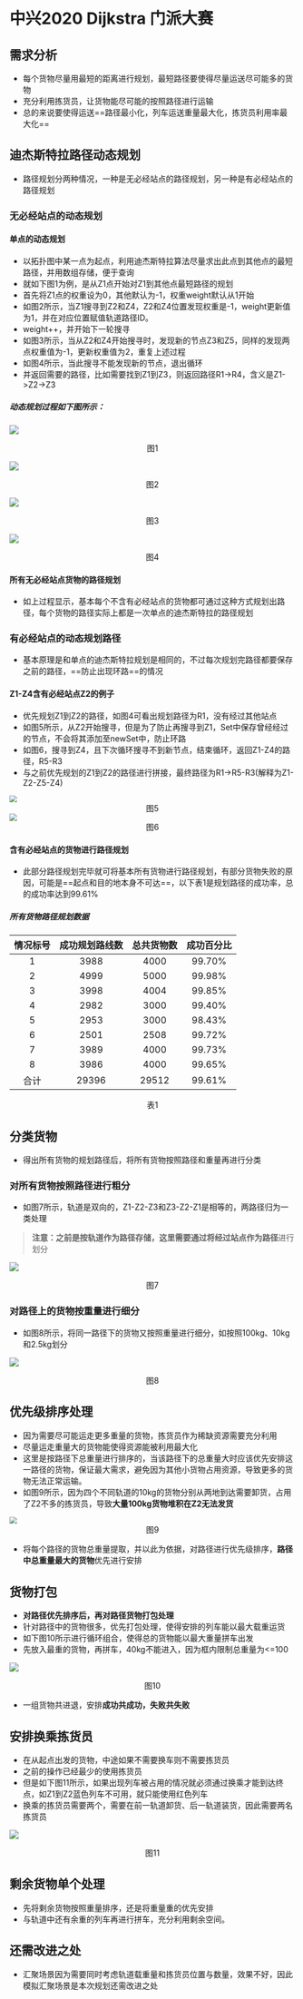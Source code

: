 # 中兴2020 **Dijkstra** 门派大赛
## 需求分析

- 每个货物尽量用最短的距离进行规划，最短路径要使得尽量运送尽可能多的货物
- 充分利用拣货员，让货物能尽可能的按照路径进行运输
- 总的来说要使得运送==路径最小化，列车运送重量最大化，拣货员利用率最大化==

## 迪杰斯特拉路径动态规划

- 路径规划分两种情况，一种是无必经站点的路径规划，另一种是有必经站点的路径规划

### 无必经站点的动态规划

#### 单点的动态规划

- 以拓扑图中某一点为起点，利用迪杰斯特拉算法尽量求出此点到其他点的最短路径，并用数组存储，便于查询
- 就如下图1为例，是从Z1点开始对Z1到其他点最短路径的规划
- 首先将Z1点的权重设为0，其他默认为-1，权重weight默认从1开始
- 如图2所示，当Z1搜寻到Z2和Z4，Z2和Z4位置发现权重是-1，weight更新值为1，并在对应位置赋值轨道路径ID。
- weight++，并开始下一轮搜寻
- 如图3所示，当从Z2和Z4开始搜寻时，发现新的节点Z3和Z5，同样的发现两点权重值为-1，更新权重值为2，重复上述过程
- 如图4所示，当此搜寻不能发现新的节点，退出循环
- 并返回需要的路径，比如需要找到Z1到Z3，则返回路径R1->R4，含义是Z1->Z2->Z3

##### 动态规划过程如下图所示：

![](https://note.youdao.com/yws/public/resource/adf77aec0ae71ba353e3748e80655629/xmlnote/654567F712B44602BD7B4474F317B1EE/8287)

<center>图1</center>

![](https://note.youdao.com/yws/public/resource/adf77aec0ae71ba353e3748e80655629/xmlnote/542329C7104746DE9CA66024621B8FD7/8289)

<center>图2</center>

![](https://note.youdao.com/yws/public/resource/adf77aec0ae71ba353e3748e80655629/xmlnote/EDF9B9941B044BEFAA12D6F7DDD8E9F6/8291)

<center>图3</center>

![](https://note.youdao.com/yws/public/resource/adf77aec0ae71ba353e3748e80655629/xmlnote/BA37D8B1806A4E27A83AFCD3DDFB9630/8293)

<center>图4</center>

#### 所有无必经站点货物的路径规划

- 如上过程显示，基本每个不含有必经站点的货物都可通过这种方式规划出路径，每个货物的路径实际上都是一次单点的迪杰斯特拉的路径规划

### 有必经站点的动态规划路径

- 基本原理是和单点的迪杰斯特拉规划是相同的，不过每次规划完路径都要保存之前的路径，==防止出现环路==的情况

#### Z1-Z4含有必经站点Z2的例子

- 优先规划Z1到Z2的路径，如图4可看出规划路径为R1，没有经过其他站点
- 如图5所示，从Z2开始搜寻，但是为了防止再搜寻到Z1，Set中保存曾经经过的节点，不会将其添加至newSet中，防止环路
- 如图6，搜寻到Z4，且下次循环搜寻不到新节点，结束循环，返回Z1-Z4的路径，R5-R3
- 与之前优先规划的Z1到Z2的路径进行拼接，最终路径为R1->R5-R3(解释为Z1-Z2-Z5-Z4)

<img src="https://note.youdao.com/yws/public/resource/adf77aec0ae71ba353e3748e80655629/xmlnote/828D79A844274BC38B4B217848B458E5/8297" style="zoom:80%;" />

<center>图5</center>

<img src="https://note.youdao.com/yws/public/resource/adf77aec0ae71ba353e3748e80655629/xmlnote/363145F9602341AC9759FA98ADBC8AC4/8300" style="zoom:80%;" />

<center>图6</center>

#### 含有必经站点的货物进行路径规划

- 此部分路径规划完毕就可将基本所有货物进行路径规划，有部分货物失败的原因，可能是==起点和目的地本身不可达==，以下表1是规划路径的成功率，总的成功率达到99.61%

##### 所有货物路径规划数据

| 情况标号 | 成功规划路线数 | 总共货物数 | 成功百分比 |
| :------: | :------------: | :--------: | :--------: |
|    1     |      3988      |    4000    |   99.70%   |
|    2     |      4999      |    5000    |   99.98%   |
|    3     |      3998      |    4004    |   99.85%   |
|    4     |      2982      |    3000    |   99.40%   |
|    5     |      2953      |    3000    |   98.43%   |
|    6     |      2501      |    2508    |   99.72%   |
|    7     |      3989      |    4000    |   99.73%   |
|    8     |      3986      |    4000    |   99.65%   |
|   合计   |     29396      |   29512    |   99.61%   |

<center>表1</center>

## 分类货物

- 得出所有货物的规划路径后，将所有货物按照路径和重量再进行分类

### 对所有货物按照路径进行粗分

- 如图7所示，轨道是双向的，Z1-Z2-Z3和Z3-Z2-Z1是相等的，两路径归为一类处理

> **注意：**之前是按轨道作为路径存储，这里需要通过将**经过站点作为路径**进行划分

![](https://note.youdao.com/yws/public/resource/adf77aec0ae71ba353e3748e80655629/xmlnote/0ECFCE09976F4FA7BEDF19D454999208/8303)

<center>图7</center>

### 对路径上的货物按重量进行细分

- 如图8所示，将同一路径下的货物又按照重量进行细分，如按照100kg、10kg和2.5kg划分

![](https://note.youdao.com/yws/public/resource/adf77aec0ae71ba353e3748e80655629/xmlnote/B124B8C2632141E68CFD5F4E21DBFE21/8305)

<center>图8</center>

## 优先级排序处理

- 因为需要尽可能运走更多重量的货物，拣货员作为稀缺资源需要充分利用
- 尽量运走重量大的货物能使得资源能被利用最大化
- 这里是按路径下总重量进行排序的，当该路径下的总重量大时应该优先安排这一路径的货物，保证最大需求，避免因为其他小货物占用资源，导致更多的货物无法正常运输。
- 如图9所示，因为四个不同轨道的10kg的货物分别从两地到达需要卸货，占用了Z2不多的拣货员，导致**大量100kg货物堆积在Z2无法发货**

<img src="https://note.youdao.com/yws/public/resource/adf77aec0ae71ba353e3748e80655629/xmlnote/5A8D7E0DBA8843008FB853B717D5C487/8307" style="zoom:80%;" />

<center>图9</center>

- 将每个路径的货物总重量提取，并以此为依据，对路径进行优先级排序，**路径中总重量最大的货物**优先进行安排

## 货物打包

- **对路径优先排序后，再对路径货物打包处理**
- 针对路径中的货物很多，优先打包处理，使得安排的列车能以最大载重运货
- 如下图10所示进行循环组合，使得总的货物能以最大重量拼车出发
- 先放入最重的货物，再拼车，40kg不能进入，因为框内限制总重量为<=100

![](https://note.youdao.com/yws/public/resource/adf77aec0ae71ba353e3748e80655629/xmlnote/8F688DF7D9FA4FF9A8D8985C29AF6868/8311)

<center>图10</center>

- 一组货物共进退，安排**成功共成功，失败共失败**

## 安排换乘拣货员

- 在从起点出发的货物，中途如果不需要换车则不需要拣货员
- 之前的操作已经最少的使用拣货员
- 但是如下图11所示，如果出现列车被占用的情况就必须通过换乘才能到达终点，如Z1到Z2蓝色列车不可用，就只能使用红色列车
- 换乘的拣货员需要两个，需要在前一轨道卸货、后一轨道装货，因此需要两名拣货员

![](https://note.youdao.com/yws/public/resource/adf77aec0ae71ba353e3748e80655629/xmlnote/91BA7217CC6E4EF1841E7171BD1C400A/8313)

<center>图11</center>

## 剩余货物单个处理

- 先将剩余货物按照重量排序，还是将重量重的优先安排
- 与轨道中还有余重的列车再进行拼车，充分利用剩余空间。

## 还需改进之处

- 汇聚场景因为需要同时考虑轨道载重量和拣货员位置与数量，效果不好，因此模拟汇聚场景是本次规划还需改进之处
